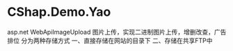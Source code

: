 # CShap.Demo.Yao
asp.net WebApiImageUpload
图片上传，实现二进制图片上传，增删改查，广告排位
分为两种存储方式
一、直接存储在网站的目录下
二、存储在共享FTP中
